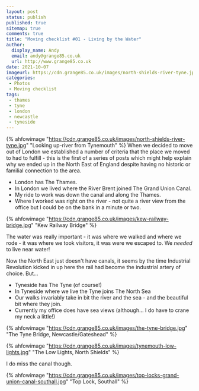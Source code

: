 ```yaml
---
layout: post
status: publish
published: true 
sitemap: true
comments: true
title: "Moving checklist #01 - Living by the Water"
author:
  display_name: Andy
  email: andy@grange85.co.uk
  url: http://www.grange85.co.uk
date: 2021-10-07
imageurl: https://cdn.grange85.co.uk/images/north-shields-river-tyne.jpg
categories:
 - Photos
 - Moving checklist
tags:
 - thames
 - tyne
 - london
 - newcastle
 - tyneside
---
```

{% ahfowimage "https://cdn.grange85.co.uk/images/north-shields-river-tyne.jpg" "Looking up-river from Tynemouth" %}
When we decided to move out of London we established a number of criteria that the place we moved to had to fulfill - this is the first of a series of posts which might help explain why we ended up in the North East of England despite having no historic or familial connection to the area.

 - London has The Thames.
 - In London we lived where the River Brent joined The Grand Union Canal.
 - My ride to work was down the canal and along the Thames.
 - Where I worked was right on the river - not quite a river view from the office but I could be on the bank in a minute or two.

{% ahfowimage "https://cdn.grange85.co.uk/images/kew-railway-bridge.jpg" "Kew Railway Bridge" %}

The water was really important - it was where we walked and where we rode - it was where we took visitors, it was were we escaped to. We _needed_ to live near water!

Now the North East just doesn't have canals, it seems by the time Industrial Revolution kicked in up here the rail had become the industrial artery of choice. But...

 - Tyneside  has The Tyne (of course!)
 - In Tyneside where we live the Tyne joins The North Sea
 - Our walks invariably take in bit the river and the sea - and the beautiful bit where they join.
 - Currently my office does have sea views (although... I do have to crane my neck a little!)

{% ahfowimage "https://cdn.grange85.co.uk/images/the-tyne-bridge.jpg" "The Tyne Bridge, Newcastle/Gateshead" %}

{% ahfowimage "https://cdn.grange85.co.uk/images/tynemouth-low-lights.jpg" "The Low Lights, North Shields" %}

I do miss the canal though.

{% ahfowimage "https://cdn.grange85.co.uk/images/top-locks-grand-union-canal-southall.jpg" "Top Lock, Southall" %}
